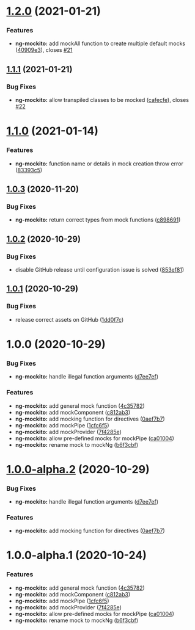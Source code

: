 # [1.2.0](https://github.com/qupaya/ng-mockito/compare/v1.1.1...v1.2.0) (2021-01-21)


### Features

* **ng-mockito:** add mockAll function to create multiple default mocks ([40909e3](https://github.com/qupaya/ng-mockito/commit/40909e3d86ac9d65b80dd676349bd172060685af)), closes [#21](https://github.com/qupaya/ng-mockito/issues/21)

## [1.1.1](https://github.com/qupaya/ng-mockito/compare/v1.1.0...v1.1.1) (2021-01-21)


### Bug Fixes

* **ng-mockito:** allow transpiled classes to be mocked ([cafecfe](https://github.com/qupaya/ng-mockito/commit/cafecfe71b391dc7b429956b259771a4fe244a06)), closes [#22](https://github.com/qupaya/ng-mockito/issues/22)

# [1.1.0](https://github.com/qupaya/ng-mockito/compare/v1.0.3...v1.1.0) (2021-01-14)


### Features

* **ng-mockito:** function name or details in mock creation throw error ([83393c5](https://github.com/qupaya/ng-mockito/commit/83393c597ffda57161caf5e71a21fcbd57eb204a))

## [1.0.3](https://github.com/qupaya/ng-mockito/compare/v1.0.2...v1.0.3) (2020-11-20)


### Bug Fixes

* **ng-mockito:** return correct types from mock functions ([c898691](https://github.com/qupaya/ng-mockito/commit/c8986914f41a04020120106016daac3be7efad25))

## [1.0.2](https://github.com/qupaya/ng-mockito/compare/v1.0.1...v1.0.2) (2020-10-29)


### Bug Fixes

* disable GitHub release until configuration issue is solved ([853ef81](https://github.com/qupaya/ng-mockito/commit/853ef8101dcf196bc8bf7bc241d1f1a6bb54e95c))

## [1.0.1](https://github.com/qupaya/ng-mockito/compare/v1.0.0...v1.0.1) (2020-10-29)


### Bug Fixes

* release correct assets on GitHub ([1dd0f7c](https://github.com/qupaya/ng-mockito/commit/1dd0f7c8c9e63eff748a137fbc46b7a0261ff976))

# 1.0.0 (2020-10-29)


### Bug Fixes

* **ng-mockito:** handle illegal function arguments ([d7ee7ef](https://github.com/qupaya/ng-mockito/commit/d7ee7ef8737b4f8bd24e07fbe02c2824dfd84665))


### Features

* **ng-mockito:** add general mock function ([4c35782](https://github.com/qupaya/ng-mockito/commit/4c3578295d7196ab0ecb94acd4685d1b02975f70))
* **ng-mockito:** add mockComponent ([c812ab3](https://github.com/qupaya/ng-mockito/commit/c812ab37f86399bfea894270ebcc3b4f87f740ab))
* **ng-mockito:** add mocking function for directives ([0aef7b7](https://github.com/qupaya/ng-mockito/commit/0aef7b7212edb308b5e010d18a39a327a003b9bd))
* **ng-mockito:** add mockPipe ([1cfc6f5](https://github.com/qupaya/ng-mockito/commit/1cfc6f52135b7c57bd07a973fa1ba60c3ac2765a))
* **ng-mockito:** add mockProvider ([7f4285e](https://github.com/qupaya/ng-mockito/commit/7f4285e13ff4bda94e1560810620db42024fd685))
* **ng-mockito:** allow pre-defined mocks for mockPipe ([ca01004](https://github.com/qupaya/ng-mockito/commit/ca01004a3f678353c4bcad6481e4e6107871c99c))
* **ng-mockito:** rename mock to mockNg ([b6f3cbf](https://github.com/qupaya/ng-mockito/commit/b6f3cbf6e4351f50fa7913dc74010ab83224367a))

# [1.0.0-alpha.2](https://github.com/qupaya/ng-mockito/compare/v1.0.0-alpha.1...v1.0.0-alpha.2) (2020-10-29)


### Bug Fixes

* **ng-mockito:** handle illegal function arguments ([d7ee7ef](https://github.com/qupaya/ng-mockito/commit/d7ee7ef8737b4f8bd24e07fbe02c2824dfd84665))


### Features

* **ng-mockito:** add mocking function for directives ([0aef7b7](https://github.com/qupaya/ng-mockito/commit/0aef7b7212edb308b5e010d18a39a327a003b9bd))

# 1.0.0-alpha.1 (2020-10-24)


### Features

* **ng-mockito:** add general mock function ([4c35782](https://github.com/qupaya/ng-mockito/commit/4c3578295d7196ab0ecb94acd4685d1b02975f70))
* **ng-mockito:** add mockComponent ([c812ab3](https://github.com/qupaya/ng-mockito/commit/c812ab37f86399bfea894270ebcc3b4f87f740ab))
* **ng-mockito:** add mockPipe ([1cfc6f5](https://github.com/qupaya/ng-mockito/commit/1cfc6f52135b7c57bd07a973fa1ba60c3ac2765a))
* **ng-mockito:** add mockProvider ([7f4285e](https://github.com/qupaya/ng-mockito/commit/7f4285e13ff4bda94e1560810620db42024fd685))
* **ng-mockito:** allow pre-defined mocks for mockPipe ([ca01004](https://github.com/qupaya/ng-mockito/commit/ca01004a3f678353c4bcad6481e4e6107871c99c))
* **ng-mockito:** rename mock to mockNg ([b6f3cbf](https://github.com/qupaya/ng-mockito/commit/b6f3cbf6e4351f50fa7913dc74010ab83224367a))
